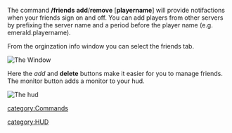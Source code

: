 The command **/friends** **add**/**remove** \[**playername**\] will
provide notifactions when your friends sign on and off. You can add
players from other servers by prefixing the server name and a period
before the player name (e.g. emerald.playername).

From the orginzation info window you can select the friends tab.

![The Window](Interface.md.gif "The Window")

Here the _add_ and **delete** buttons make it easier for you to manage
friends. The monitor button adds a monitor to your hud.

![The hud](Hud.md.gif "The hud")

[category:Commands](category:Commands.md "wikilink")

[category:HUD](category:HUD.md "wikilink")
